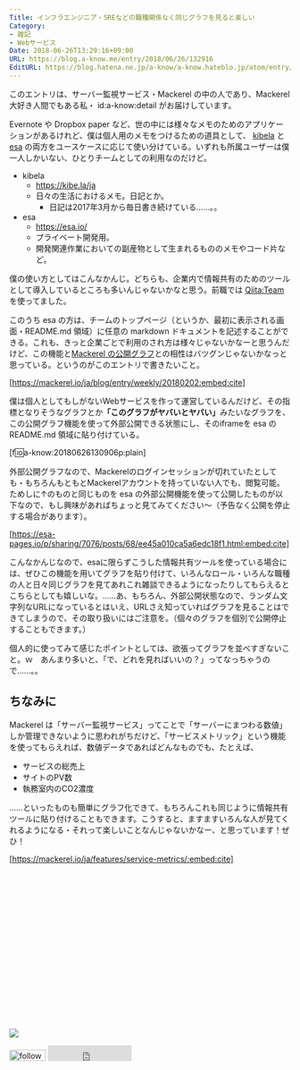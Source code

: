 ```yaml
---
Title: インフラエンジニア・SREなどの職種関係なく同じグラフを見ると楽しい
Category:
- 雑記
- Webサービス
Date: 2018-06-26T13:29:16+09:00
URL: https://blog.a-know.me/entry/2018/06/26/132916
EditURL: https://blog.hatena.ne.jp/a-know/a-know.hateblo.jp/atom/entry/17391345971657869670
---
```


このエントリは、サーバー監視サービス・Mackerel の中の人であり、Mackerel 大好き人間でもある私・ id:a-know:detail がお届けしています。


Evernote や Dropbox paper など、世の中には様々なメモのためのアプリケーションがあるけれど、僕は個人用のメモをつけるための道具として、 [kibela](https://kibe.la/ja) と [esa](https://esa.io/) の両方をユースケースに応じて使い分けている。いずれも所属ユーザーは僕一人しかいない、ひとりチームとしての利用なのだけど。




<!-- more -->



- kibela
    - https://kibe.la/ja
    - 日々の生活におけるメモ。日記とか。
        - 日記は2017年3月から毎日書き続けている......。。
- esa
    - https://esa.io/
    - プライベート開発用。
    - 開発関連作業においての副産物として生まれるもののメモやコード片など。


僕の使い方としてはこんなかんじ。どちらも、企業内で情報共有のためのツールとして導入しているところも多いんじゃないかなと思う。前職では [Qiita:Team](https://teams.qiita.com/) を使ってました。


このうち esa の方は、チームのトップページ（というか、最初に表示される画面・README.md 領域）に任意の markdown ドキュメントを記述することができる。これも、きっと企業ごとで利用のされ方は様々じゃないかなーと思うんだけど、この機能と[Mackerel の公開グラフ](https://mackerel.io/ja/blog/entry/weekly/20180202)との相性はバツグンじゃないかなっと思っている。というのがこのエントリで書きたいこと。



[https://mackerel.io/ja/blog/entry/weekly/20180202:embed:cite]




僕は個人としてもしがないWebサービスを作って運営しているんだけど、その指標となりそうなグラフとか<b>「このグラフがヤバいとヤバい」</b>みたいなグラフを、この公開グラフ機能を使って外部公開できる状態にし、そのiframeを esa の README.md 領域に貼り付けている。


[f:id:a-know:20180626130906p:plain]


外部公開グラフなので、Mackerelのログインセッションが切れていたとしても・もちろんもともとMackerelアカウントを持っていない人でも、閲覧可能。ためしに↑のものと同じものを esa の外部公開機能を使って公開したものが以下なので、もし興味があればちょっと見てみてください〜（予告なく公開を停止する場合があります）。



[https://esa-pages.io/p/sharing/7076/posts/68/ee45a010ca5a6edc18f1.html:embed:cite]




こんなかんじなので、esaに限らずこうした情報共有ツールを使っている場合には、ぜひこの機能を用いてグラフを貼り付けて、いろんなロール・いろんな職種の人と日々同じグラフを見てあれこれ雑談できるようになったりしてもらえるとこちらとしても嬉しいな。......あ、もちろん、外部公開状態なので、ランダム文字列なURLになっているとはいえ、URLさえ知っていればグラフを見ることはできてしまうので、その取り扱いにはご注意を。（個々のグラフを個別で公開停止することもできます。）


個人的に使ってみて感じたポイントとしては、欲張ってグラフを並べすぎないこと。ｗ　あんまり多いと、「で、どれを見ればいいの？」ってなっちゃうので......。。


## ちなみに
Mackerel は「サーバー監視サービス」ってことで「サーバーにまつわる数値」しか管理できないように思われがちだけど、「サービスメトリック」という機能を使ってもらえれば、数値データであればどんなものでも、たとえば、


- サービスの総売上
- サイトのPV数
- 執務室内のCO2濃度


......といったものも簡単にグラフ化できて、もちろんこれも同じように情報共有ツールに貼り付けることもできます。こうすると、ますますいろんな人が見てくれるようになる・それって楽しいことなんじゃないかなー、と思っています！ぜひ！




[https://mackerel.io/ja/features/service-metrics/:embed:cite]




<div>
<br>
<script async src="//pagead2.googlesyndication.com/pagead/js/adsbygoogle.js"></script>
<!-- article-bottom2 -->
<ins class="adsbygoogle"
     style="display:inline-block;width:300px;height:250px"
     data-ad-client="ca-pub-3463034538369189"
     data-ad-slot="5274552934"></ins>
<script>
(adsbygoogle = window.adsbygoogle || []).push({});
</script>

<a href="https://bit.ly/pixe-la" target='blank' rel="nofollow"><img src="https://cdn-ak.f.st-hatena.com/images/fotolife/a/a-know/20181026/20181026091953.png"></a>
<br>
</div>

<div>
<a href='https://cloud.feedly.com/#subscription%2Ffeed%2Fhttp%3A%2F%2Fblog.a-know.me%2Ffeed'  target='blank'><img id='feedlyFollow' src='https://s3.feedly.com/img/follows/feedly-follow-rectangle-volume-small_2x.png' alt='follow us in feedly' width='65' height='20'></a>



<iframe src="https://blog.hatena.ne.jp/a-know/a-know.hateblo.jp/subscribe/iframe" allowtransparency="true" frameborder="0" scrolling="no" width="150" height="28"></iframe>
</div>


<script src="https://moshi-moshi.moshimo.works/moshimoshi/a_know_blog/2018-06-26-132916?title=%E3%82%A4%E3%83%B3%E3%83%95%E3%83%A9%E3%82%A8%E3%83%B3%E3%82%B8%E3%83%8B%E3%82%A2%E3%83%BBSRE%E3%81%AA%E3%81%A9%E3%81%AE%E8%81%B7%E7%A8%AE%E9%96%A2%E4%BF%82%E3%81%AA%E3%81%8F%E5%90%8C%E3%81%98%E3%82%B0%E3%83%A9%E3%83%95%E3%82%92%E8%A6%8B%E3%82%8B%E3%81%A8%E6%A5%BD%E3%81%97%E3%81%84"></script>
